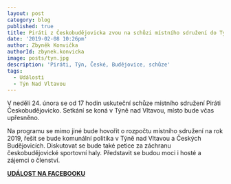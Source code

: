```yaml
---
layout: post
category: blog
published: true
title: Piráti z Českobudějovicka zvou na schůzi místního sdružení do Týna nad Vltavou
date: '2019-02-08 10:26pm'
author: Zbyněk Konvička
authorId: zbynek.konvicka
image: posts/tyn.jpg
description: 'Piráti, Týn, České, Budějovice, schůze'
tags:
  - Události
  - Týn Nad Vltavou
---
```

V neděli 24. února se od 17 hodin uskuteční schůze místního sdružení Piráti Českobudějovicko. Setkání se koná v Týně nad Vltavou, místo bude včas upřesněno.



Na programu se mimo jiné bude hovořit o rozpočtu místního sdružení na rok 2019, řešit se bude komunální politika v Týně nad Vltavou a Českých Budějovicích. Diskutovat se bude také petice za záchranu českobudějovické sportovní haly. Představit se budou moci i hosté a zájemci o členství.

[**UDÁLOST NA FACEBOOKU**](https://www.facebook.com/events/499218580900421/)
